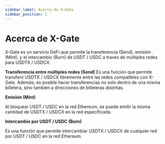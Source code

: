 ```yaml
---
sidebar_label: Acerca de X-Gate
sidebar_position: 1
---
```


# Acerca de X-Gate

X-Gate es un servicio DeFi que permite la transferencia (Send), emisión (Mint), y el intercambio (Burn) de USDT / USDC a través de múltiples redes para USDTX / USDCX.

**Transferencia entre múltiples redes (Send)**
Es una función que permite transferir USDTX / USDCX libremente entre las redes compatibles con X-Gate. Además, es posible hacer transferencias no solo dentro de una misma billetera, sino también a direcciones de billeteras distintas.

**Emisión (Mint)**

Al bloquear USDT / USDC en la red Ethereum, se puede emitir la misma cantidad de USDTX / USDCX en la red especificada.

**Intercambio por USDT / USDC (Burn)**

Es una función que permite intercambiar USDTX / USDCX de cualquier red por USDT / USDC en la red Ethereum.
